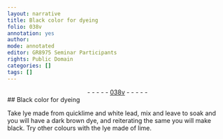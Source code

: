 ```yaml
---
layout: narrative
title: Black color for dyeing
folio: 038v
annotation: yes
author:
mode: annotated
editor: GR8975 Seminar Participants
rights: Public Domain
categories: []
tags: []
---
```


 <div class="folio" align="center">- - - - - <a href="http://gallica.bnf.fr/ark:/12148/btv1b10500001g/f82.image" target="_blank">038v</a> - - - - - </div>     
## Black color for dyeing

 
Take lye made from quicklime and white lead, mix and leave to soak and you will have a dark brown dye, and reiterating the same you will make black. Try other colours with the lye made of lime.
 